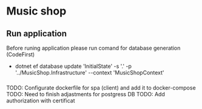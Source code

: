 # Music shop

## Run application
Before runing application please run comand for database generation (CodeFirst)
- dotnet ef database update 'InitialState' -s '.' -p '../MusicShop.Infrastructure' --context 'MusicShopContext'

###
TODO: Configurate dockerfile for spa (client) and add it to docker-compose
TODO: Need to finish adjastments for postgress DB
TODO: Add authorization with certificat
